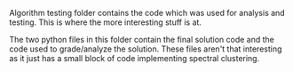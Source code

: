 Algorithm testing folder contains the code which was used for analysis and testing. This is where the more interesting stuff is at.

The two python files in this folder contain the final solution code and the code used to grade/analyze the solution. These files aren't that interesting as it just has a small block of code implementing spectral clustering.
